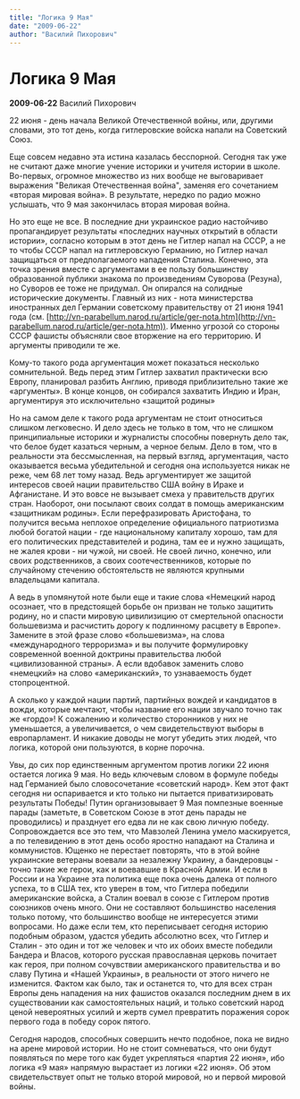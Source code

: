```yaml
---
title: "Логика 9 Мая"
date: "2009-06-22"
author: "Василий Пихорович"
---
```


# Логика 9 Мая

**2009-06-22** Василий Пихорович

22 июня - день начала Великой Отечественной войны, или, другими словами, это тот день, когда гитлеровские войска напали на Советский Союз.

Еще совсем недавно эта истина казалась бесспорной. Сегодня так уже не считают даже многие учение историки и учителя истории в школе. Во-первых, огромное множество из них вообще не выговаривает выражения "Великая Отечественная война", заменяя его сочетанием «вторая мировая война». В результате, нередко по радио можно услышать, что 9 мая закончилась вторая мировая война.

Но это еще не все. В последние дни украинское радио настойчиво пропагандирует результаты «последних научных открытий в области истории», согласно которым в этот день не Гитлер напал на СССР, а не то чтобы СССР напал на гитлеровскую Германию, но Гитлер начал защищаться от предполагаемого нападения Сталина. Конечно, эта точка зрения вместе с аргументами в ее пользу большинству образованной публики знакома по произведениям Суворова (Резуна), но Суворов ее тоже не придумал. Он опирался на солидные исторические документы. Главный из них - нота министерства иностранных дел Германии советскому правительству от 21 июня 1941 года (см. [http://vn-parabellum.narod.ru/article/ger-nota.htm](http://vn-parabellum.narod.ru/article/ger-nota.htm)). Именно угрозой со стороны СССР фашисты объясняли свое вторжение на его территорию. И аргументы приводили те же.

Кому-то такого рода аргументация может показаться несколько сомнительной. Ведь перед этим Гитлер захватил практически всю Европу, планировал разбить Англию, приводя приблизительно такие же «аргументы». В конце концов, он собирался захватить Индию и Иран, аргументируя это исключительно «защитой родины»

Но на самом деле к такого рода аргументам не стоит относиться слишком легковесно. И дело здесь не только в том, что не слишком принципиальные историки и журналисты способны повернуть дело так, что белое будет казаться черным, а черное белым. Дело в том, что в реальности эта бессмысленная, на первый взгляд, аргументация, часто оказывается весьма убедительной и сегодня она используется никак не реже, чем 68 лет тому назад. Ведь аргументирует же защитой интересов своей нации правительство США войну в Ираке и Афганистане. И это вовсе не вызывает смеха у правительств других стран. Наоборот, они посылают своих солдат в помощь американским «защитникам родины». Если перефразировать Аристофана, то получится весьма неплохое определение официального патриотизма любой богатой нации - где национальному капиталу хорошо, там для его политических представителей и родина, там ее и нужно защищать, не жалея крови - ни чужой, ни своей. Не своей лично, конечно, или своих родственников, а своих соотечественников, которые по случайному стечению обстоятельств не являются крупными владельцами капитала.

А ведь в упомянутой ноте были еще и такие слова «Немецкий народ осознает, что в предстоящей борьбе он призван не только защитить родину, но и спасти мировую цивилизицию от смертельной опасности большевизма и расчистить дорогу к подлинному расцвету в Европе». Замените в этой фразе слово «большевизма», на слова «международного терроризма» и вы получите формулировку современной военной доктрины правительства любой «цивилизованной страны». А если вдобавок заменить слово «немецкий» на слово «американский», то узнаваемость будет стопроцентной.

А сколько у каждой нации партий, партийных вождей и кандидатов в вожди, которые мечтают, чтобы название его нации звучало точно так же «гордо»! К сожалению и количество сторонников у них не уменьшается, а увеличивается, о чем свидетельствуют выборы в европарламент. И никакие доводы не могут убедить этих людей, что логика, которой они пользуются, в корне порочна.

Увы, до сих пор единственным аргументом против логики 22 июня остается логика 9 мая. Но ведь ключевым словом в формуле победы над Германией было словосочетание «советский народ». Кем этот факт сегодня ни оспаривается и кто только ни пытается приватизировать результаты Победы! Путин организовывает 9 Мая помпезные военные парады (заметьте, в Советском Союзе в этот день парады не проводились) и празднует его едва ли не как свою личную победу. Сопровождается все это тем, что Мавзолей Ленина умело маскируется, а по телевидению в этот день особо яростно нападают на Сталина и коммунистов. Ющенко не перестает повторять, что в этой войне украинские ветераны воевали за незалежну Украину, а бандеровцы - точно такие же герои, как и воевавшие в Красной Армии. И если в России и на Украине эта политика еще пока очень далека от полного успеха, то в США тех, кто уверен в том, что Гитлера победили американские войска, а Сталин воевал в союзе с Гитлером против союзников очень много. Они не составляют большинство населения только потому, что большинство вообще не интересуется этими вопросами. Но даже если тем, кто переписывает сегодня историю подобным образом, удастся убедить абсолютно всех, что Гитлер и Сталин - это один и тот же человек и что их обоих вместе победили Бандера и Власов, которого русская православная церковь почитает как героя, при полном сочувствии американского правительства и во славу Путина и «Нашей Украины», в реальности от этого ничего не изменится. Фактом как было, так и останется то, что для всех стран Европы день нападения на них фашистов оказался последним днем в их существовании как самостоятельных наций, и только советский народ ценой невероятных усилий и жертв сумел превратить поражения сорок первого года в победу сорок пятого.

Сегодня народов, способных совершить нечто подобное, пока не видно на арене мировой истории. Но не стоит сомневаться, что они будут появляться по мере того как будет укрепляться «партия 22 июня», ибо логика «9 мая» напрямую вырастает из логики «22 июня». Об этом свидетельствует опыт не только второй мировой, но и первой мировой войны.